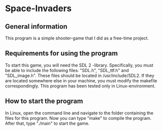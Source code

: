 # Space-Invaders

## General information

This program is a simple shooter-game that I did as a free-time project. 

## Requirements for using the program

To start this game, you will need the SDL 2 -library. Specifically, you must be able to include the following files: "SDL.h", "SDL_ttf.h" and "SDL_image.h". These files should be located in /usr/include/SDL2. If they are located somewhere else in your machine, you must modify the makefile correspondingly. This program has been tested only in Linux-environment.

## How to start the program

In Linux, open the command line and navigate to the folder containing the files for this program. Now you can type "make" to compile the program. After that, type "./main" to start the game.
